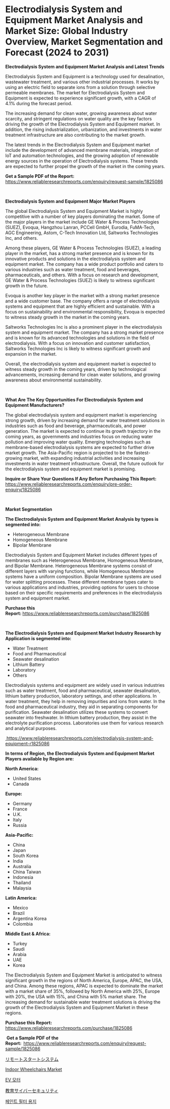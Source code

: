<p><h1>Electrodialysis System and Equipment Market Analysis and Market Size: Global Industry Overview, Market Segmentation and Forecast (2024 to 2031)</h1></p><p><strong>Electrodialysis System and Equipment Market Analysis and Latest Trends</strong></p>
<p><p>Electrodialysis System and Equipment is a technology used for desalination, wastewater treatment, and various other industrial processes. It works by using an electric field to separate ions from a solution through selective permeable membranes. The market for Electrodialysis System and Equipment is expected to experience significant growth, with a CAGR of 4.1% during the forecast period. </p><p>The increasing demand for clean water, growing awareness about water scarcity, and stringent regulations on water quality are the key factors driving the growth of the Electrodialysis System and Equipment market. In addition, the rising industrialization, urbanization, and investments in water treatment infrastructure are also contributing to the market growth.</p><p>The latest trends in the Electrodialysis System and Equipment market include the development of advanced membrane materials, integration of IoT and automation technologies, and the growing adoption of renewable energy sources in the operation of Electrodialysis systems. These trends are expected to further propel the growth of the market in the coming years.</p></p>
<p><strong>Get a Sample PDF of the Report:&nbsp;</strong> <a href="https://www.reliableresearchreports.com/enquiry/request-sample/1825086">https://www.reliableresearchreports.com/enquiry/request-sample/1825086</a></p>
<p>&nbsp;</p>
<p><strong>Electrodialysis System and Equipment Major Market Players</strong></p>
<p><p>The global Electrodialysis System and Equipment Market is highly competitive with a number of key players dominating the market. Some of the major players in the market include GE Water & Process Technologies (SUEZ), Evoqua, Hangzhou Lanran, PCCell GmbH, Eurodia, FuMA-Tech, AGC Engineering, Astom, C-Tech Innovation Ltd, Saltworks Technologies Inc, and others.</p><p>Among these players, GE Water & Process Technologies (SUEZ), a leading player in the market, has a strong market presence and is known for its innovative products and solutions in the electrodialysis system and equipment market. The company has a wide product portfolio and caters to various industries such as water treatment, food and beverages, pharmaceuticals, and others. With a focus on research and development, GE Water & Process Technologies (SUEZ) is likely to witness significant growth in the future.</p><p>Evoqua is another key player in the market with a strong market presence and a wide customer base. The company offers a range of electrodialysis systems and equipment that are highly efficient and sustainable. With a focus on sustainability and environmental responsibility, Evoqua is expected to witness steady growth in the market in the coming years.</p><p>Saltworks Technologies Inc is also a prominent player in the electrodialysis system and equipment market. The company has a strong market presence and is known for its advanced technologies and solutions in the field of electrodialysis. With a focus on innovation and customer satisfaction, Saltworks Technologies Inc is likely to witness significant growth and expansion in the market.</p><p>Overall, the electrodialysis system and equipment market is expected to witness steady growth in the coming years, driven by technological advancements, increasing demand for clean water solutions, and growing awareness about environmental sustainability.</p></p>
<p>&nbsp;</p>
<p><strong>What Are The Key Opportunities For Electrodialysis System and Equipment Manufacturers?</strong></p>
<p><p>The global electrodialysis system and equipment market is experiencing strong growth, driven by increasing demand for water treatment solutions in industries such as food and beverage, pharmaceuticals, and power generation. The market is expected to continue its growth trajectory in the coming years, as governments and industries focus on reducing water pollution and improving water quality. Emerging technologies such as membrane-based electrodialysis systems are expected to further drive market growth. The Asia-Pacific region is projected to be the fastest-growing market, with expanding industrial activities and increasing investments in water treatment infrastructure. Overall, the future outlook for the electrodialysis system and equipment market is promising.</p></p>
<p><strong>Inquire or Share Your Questions If Any Before Purchasing This Report:</strong> <a href="https://www.reliableresearchreports.com/enquiry/pre-order-enquiry/1825086">https://www.reliableresearchreports.com/enquiry/pre-order-enquiry/1825086</a></p>
<p>&nbsp;</p>
<p><strong>Market Segmentation</strong></p>
<p><strong>The Electrodialysis System and Equipment Market Analysis by types is segmented into:</strong></p>
<p><ul><li>Heterogeneous Membrane</li><li>Homogeneous Membrane</li><li>Bipolar Membrane</li></ul></p>
<p><p>Electrodialysis System and Equipment Market includes different types of membranes such as Heterogeneous Membrane, Homogeneous Membrane, and Bipolar Membrane. Heterogeneous Membrane systems consist of different layers with varying functions, while Homogeneous Membrane systems have a uniform composition. Bipolar Membrane systems are used for water splitting processes. These different membrane types cater to various applications and industries, providing options for users to choose based on their specific requirements and preferences in the electrodialysis system and equipment market.</p></p>
<p><strong>Purchase this Report:&nbsp;</strong><a href="https://www.reliableresearchreports.com/purchase/1825086">https://www.reliableresearchreports.com/purchase/1825086</a></p>
<p>&nbsp;</p>
<p><strong>The Electrodialysis System and Equipment Market Industry Research by Application is segmented into:</strong></p>
<p><ul><li>Water Treatment</li><li>Food and Pharmaceutical</li><li>Seawater desalination</li><li>Lithium Battery</li><li>Laboratory</li><li>Others</li></ul></p>
<p><p>Electrodialysis systems and equipment are widely used in various industries such as water treatment, food and pharmaceutical, seawater desalination, lithium battery production, laboratory settings, and other applications. In water treatment, they help in removing impurities and ions from water. In the food and pharmaceutical industry, they aid in separating components for purification. Seawater desalination utilizes these systems to convert seawater into freshwater. In lithium battery production, they assist in the electrolyte purification process. Laboratories use them for various research and analytical purposes.</p></p>
<p><a href="https://www.reliableresearchreports.com/electrodialysis-system-and-equipment-r1825086">&nbsp;https://www.reliableresearchreports.com/electrodialysis-system-and-equipment-r1825086</a></p>
<p><strong>In terms of Region, the Electrodialysis System and Equipment Market Players available by Region are:</strong></p>
<p>
    <p> <strong> North America: </strong>
        <ul>
            <li>United States</li>
            <li>Canada</li>
        </ul>
        </p> 
    <p> <strong> Europe: </strong>
        <ul>
            <li>Germany</li>
            <li>France</li>
            <li>U.K.</li>
            <li>Italy</li>
            <li>Russia</li>
        </ul>
        </p> 
    <p> <strong> Asia-Pacific: </strong>
        <ul>
            <li>China</li>
            <li>Japan</li>
            <li>South Korea</li>
            <li>India</li>
            <li>Australia</li>
            <li>China Taiwan</li>
            <li>Indonesia</li>
            <li>Thailand</li>
            <li>Malaysia</li>
        </ul>
        </p> 
    <p> <strong> Latin America: </strong>
        <ul>
            <li>Mexico</li>
            <li>Brazil</li>
            <li>Argentina Korea</li>
            <li>Colombia</li>
        </ul>
        </p> 
    <p> <strong> Middle East & Africa: </strong>
        <ul>
            <li>Turkey</li>
            <li>Saudi</li>
            <li>Arabia</li>
            <li>UAE</li>
            <li>Korea</li>
        </ul>
    </p>
    </p>
<p><p>The Electrodialysis System and Equipment Market is anticipated to witness significant growth in the regions of North America, Europe, APAC, the USA, and China. Among these regions, APAC is expected to dominate the market with a market share of 35%, followed by North America with 25%, Europe with 20%, the USA with 15%, and China with 5% market share. The increasing demand for sustainable water treatment solutions is driving the growth of the Electrodialysis System and Equipment Market in these regions.</p></p>
<p><strong>Purchase this Report: </strong><a href="https://www.reliableresearchreports.com/purchase/1825086">https://www.reliableresearchreports.com/purchase/1825086</a></p>
<p>&nbsp;<strong>Get a Sample PDF of the Report:&nbsp;&nbsp;</strong><a href="https://www.reliableresearchreports.com/enquiry/request-sample/1825086">https://www.reliableresearchreports.com/enquiry/request-sample/1825086</a></p>
<p><strong></strong></p>
<p><p><a href="https://github.com/vtbvgl20191192/Market-Research-Report-List-1/blob/main/228549741535.md">リモートスタートシステム</a></p><p><a href="https://medium.com/@lulukerluke/indoor-wheelchairs-market-analysis-and-sze-forecasted-for-period-from-2024-to-2031-49820aaeed7a">Indoor Wheelchairs Market</a></p><p><a href="https://medium.com/@marcpascual04/%EC%A0%84%EA%B8%B0-%EC%9E%90%EB%8F%99%EC%B0%A8-%EB%AA%A8%ED%84%B0-%EC%8B%9C%EC%9E%A5-%EA%B2%BD%EC%9F%81-%EB%B6%84%EC%84%9D-%EC%8B%9C%EC%9E%A5-%EB%8F%99%ED%96%A5-%EB%B0%8F-2031%EB%85%84%EA%B9%8C%EC%A7%80%EC%9D%98-%EC%98%88%EC%B8%A1-caf43b7905c1">EV 모터</a></p><p><a href="https://medium.com/@elmoray21/%E6%95%99%E8%82%B2%E3%82%B5%E3%82%A4%E3%83%90%E3%83%BC%E3%82%BB%E3%82%AD%E3%83%A5%E3%83%AA%E3%83%86%E3%82%A3%E5%B8%82%E5%A0%B4%E8%A6%8F%E6%A8%A1%E3%81%A8%E5%B8%82%E5%A0%B4%E5%8B%95%E5%90%91-%E5%AE%8C%E5%85%A8%E3%81%AA%E6%A5%AD%E7%95%8C%E6%A6%82%E8%A6%81-2024%E5%B9%B4%E3%81%8B%E3%82%892031%E5%B9%B4%E3%81%BE%E3%81%A7-e8e1348b9160">教育サイバーセキュリティ</a></p><p><a href="https://medium.com/@chickenlegs8687/%ED%8E%98%EC%9D%B8%ED%8A%B8-%ED%95%84%ED%84%B0-%EC%A2%85%EC%9D%B4-%EC%8B%9C%EC%9E%A5-%EC%A0%84%EB%A7%9D-%EC%82%B0%EC%97%85-%EA%B0%9C%EC%9A%94-%EB%B0%8F-%EC%98%88%EC%B8%A1-2024%EB%85%84%EB%B6%80%ED%84%B0-2031%EB%85%84%EA%B9%8C%EC%A7%80-8a835f63a68e">페인트 필터 용지</a></p></p>